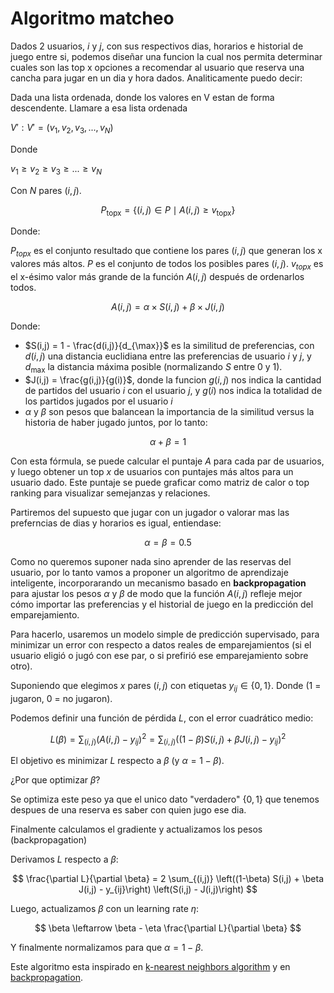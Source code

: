 # Algoritmo matcheo

Dados 2 usuarios, $i$ y $j$, con sus respectivos dias, horarios e historial de juego entre si, podemos diseñar una funcion la cual nos permita determinar cuales son las top x opciones a recomendar al usuario que reserva una cancha para jugar en un dia y hora dados. Analiticamente puedo decir:

Dada una lista ordenada, donde los valores en V estan de forma descendente. Llamare a esa lista ordenada 

$V′: V′=(v_{1}​, v_{2}​, v_{3}​, ... ,v_{N}​)$ 

Donde 

$v_{1} ​≥ v_{2} ​≥ v_{3} ​≥ ... ≥ v_{N}​$

Con $N$ pares $(i,j)$.

$$
P_{\text{topx}} = \{(i,j) \in P \mid A(i,j) \geq v_{\text{topx}}\}
$$

Donde:

$P_{topx}$ es el conjunto resultado que contiene los pares $(i,j)$ que generan los x valores más altos. $P$ es el conjunto de todos los posibles pares $(i,j)$. $v_{topx}$ es el x-ésimo valor más grande de la función $A(i,j)$ después de ordenarlos todos.

$$
A(i,j) = \alpha \times S(i,j) + \beta \times J(i,j)
$$

Donde:

- $S(i,j) = 1 - \frac{d(i,j)}{d_{\max}}$ es la similitud de preferencias, con $d(i,j)$ una distancia euclidiana entre las preferencias de usuario $i$ y $j$, y $d_{\max}$ la distancia máxima posible (normalizando $S$ entre 0 y 1).
- $J(i,j) = \frac{g(i,j)}{g(i)}$, donde la funcion $g(i, j)$ nos indica la cantidad de partidos del usuario $i$ con el usuario $j$, y $g(i)$ nos indica la totalidad de los partidos jugados por el usuario $i$  
- $\alpha$ y $\beta$ son pesos que balancean la importancia de la similitud versus la historia de haber jugado juntos, por lo tanto:
 
$$
\alpha + \beta = 1
$$

Con esta fórmula, se puede calcular el puntaje $A$ para cada par de usuarios, y luego obtener un top $x$ de usuarios con puntajes más altos para un usuario dado. Este puntaje se puede graficar como matriz de calor o top ranking para visualizar semejanzas y relaciones.

Partiremos del supuesto que jugar con un jugador o valorar mas las preferncias de dias y horarios es igual, entiendase:

$$
\alpha = \beta = 0.5
$$

Como no queremos suponer nada sino aprender de las reservas del usuario, por lo tanto vamos a proponer un algoritmo de aprendizaje inteligente, incorporarando un mecanismo basado en **backpropagation** para ajustar los pesos $\alpha$ y $\beta$ de modo que la función $A(i,j)$ refleje mejor cómo importar las preferencias y el historial de juego en la predicción del emparejamiento.

Para hacerlo, usaremos un modelo simple de predicción supervisado, para minimizar un error con respecto a datos reales de emparejamientos (si el usuario eligió o jugó con ese par, o si prefirió ese emparejamiento sobre otro).

Suponiendo que elegimos $x$ pares $(i,j)$ con etiquetas $y_{ij} \in \{0,1\}$. Donde (1 = jugaron, 0 = no jugaron).

Podemos definir una función de pérdida $L$, con el error cuadrático medio:

$$
L(\beta) = \sum_{(i,j)} (A(i,j) - y_{ij})^2 = \sum_{(i,j)} \left((1-\beta) S(i,j) + \beta J(i,j) - y_{ij}\right)^2
$$

El objetivo es minimizar $L$ respecto a $\beta$ (y $\alpha = 1 - \beta$).

¿Por que optimizar $\beta$?

Se optimiza este peso ya que el unico dato "verdadero" $\{0,1\}$ que tenemos despues de una reserva es saber con quien jugo ese dia.

Finalmente calculamos el gradiente y actualizamos los pesos (backpropagation)

Derivamos $L$ respecto a $\beta$:

$$
\frac{\partial L}{\partial \beta} = 2 \sum_{(i,j)} \left((1-\beta) S(i,j) + \beta J(i,j) - y_{ij}\right) \left(S(i,j) - J(i,j)\right)
$$

Luego, actualizamos $\beta$ con un learning rate $\eta$:

$$
\beta \leftarrow \beta - \eta \frac{\partial L}{\partial \beta}
$$

Y finalmente normalizamos para que $\alpha = 1 - \beta$.

Este algoritmo esta inspirado en [k-nearest neighbors algorithm](https://en.wikipedia.org/wiki/K-nearest_neighbors_algorithm) y en [backpropagation](https://en.wikipedia.org/wiki/Backpropagation).
